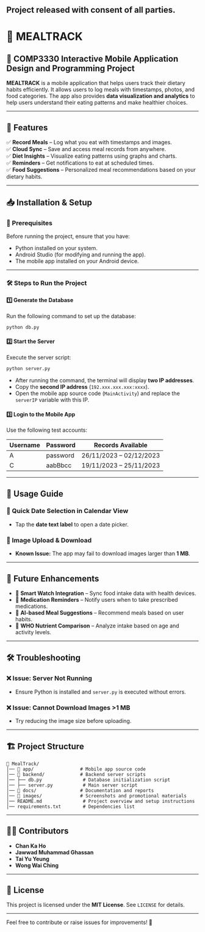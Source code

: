 
## Project released with consent of all parties.

# 🥗 MEALTRACK  

## 📌 COMP3330 Interactive Mobile Application Design and Programming Project  

**MEALTRACK** is a mobile application that helps users track their dietary habits efficiently. It allows users to log meals with timestamps, photos, and food categories. The app also provides **data visualization and analytics** to help users understand their eating patterns and make healthier choices.  

---

## 🚀 Features  

✅ **Record Meals** – Log what you eat with timestamps and images.  
✅ **Cloud Sync** – Save and access meal records from anywhere.  
✅ **Diet Insights** – Visualize eating patterns using graphs and charts.  
✅ **Reminders** – Get notifications to eat at scheduled times.  
✅ **Food Suggestions** – Personalized meal recommendations based on your dietary habits.  

---

## 📥 Installation & Setup  

### 🔧 Prerequisites  

Before running the project, ensure that you have:  
- Python installed on your system.  
- Android Studio (for modifying and running the app).  
- The mobile app installed on your Android device.  

---

### 🛠 Steps to Run the Project  

#### 1️⃣ **Generate the Database**  
Run the following command to set up the database:  

```bash
python db.py
```

#### 2️⃣ **Start the Server**  
Execute the server script:  

```bash
python server.py
```

- After running the command, the terminal will display **two IP addresses**.  
- Copy the **second IP address** (`192.xxx.xxx.xxx:xxxx`).  
- Open the mobile app source code (`MainActivity`) and replace the `serverIP` variable with this IP.  

#### 3️⃣ **Login to the Mobile App**  
Use the following test accounts:  

| Username | Password  | Records Available |
|----------|----------|------------------|
| A        | password | 26/11/2023 – 02/12/2023 |
| C        | aabBbcc  | 19/11/2023 – 25/11/2023 |

---

## 📖 Usage Guide  

### 🔹 Quick Date Selection in Calendar View  
- Tap the **date text label** to open a date picker.  

### 🔹 Image Upload & Download  
- **Known Issue:** The app may fail to download images larger than **1 MB**.  

---

## 🔮 Future Enhancements  

- 📌 **Smart Watch Integration** – Sync food intake data with health devices.  
- 📌 **Medication Reminders** – Notify users when to take prescribed medications.  
- 📌 **AI-based Meal Suggestions** – Recommend meals based on user habits.  
- 📌 **WHO Nutrient Comparison** – Analyze intake based on age and activity levels.  

---

## 🛠 Troubleshooting  

### ❌ Issue: Server Not Running  
- Ensure Python is installed and `server.py` is executed without errors.  

### ❌ Issue: Cannot Download Images >1 MB  
- Try reducing the image size before uploading.  

---

## 🏗️ Project Structure  

```
📂 MealTrack/
│── 📂 app/                 # Mobile app source code
│── 📂 backend/             # Backend server scripts
│── ├── db.py               # Database initialization script
│── ├── server.py           # Main server script
│── 📂 docs/                # Documentation and reports
│── 📂 images/              # Screenshots and promotional materials
│── README.md               # Project overview and setup instructions
│── requirements.txt        # Dependencies list
```

---

## 👨‍💻 Contributors  

- **Chan Ka Ho**  
- **Jawwad Muhammad Ghassan**  
- **Tai Yu Yeung**  
- **Wong Wai Ching**  

---

## 📜 License  

This project is licensed under the **MIT License**. See `LICENSE` for details.  

---

Feel free to contribute or raise issues for improvements! 🚀
```  
